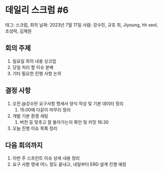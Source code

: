 # 데일리 스크럼 #6

태그: 스크럼, 회의
날짜: 2023년 7월 17일
사람: 강수민, 규호 최, Jiyoung, hh seol, 조성락, 김재원

## 회의 주제

1. 일요일 회의 내용 싱크업
2. 당일 처리 할 이슈 분배
3. 기타 필요한 진행 사항 논의

## 결정 사항

1. 오전 @강수민 요구사항 명세서 양식 작성 및 기본 데이터 정리
    1. 15:00에 다같이 마무리 정리
2. 개발 기본 환경 세팅
    1. 버전 등 맞추고 잘 돌아가는지 확인 및 커밋 16:30
3. 오늘 진행 이슈 목록 정리

## 다음 회의까지

1. 이번 주 스프린트 이슈 상세 내용 정리
2. 요구 사항 명세 어느 정도 끝내고, 내일부터 ERD 설계 진행 예정